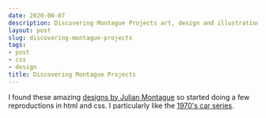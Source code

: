 ```yaml
---
date: 2020-06-07
description: Discovering Montague Projects art, design and illustration
layout: post
slug: discovering-montague-projects
tags:
- post
- css
- design
title: Discovering Montague Projects
---
```


I found these amazing [designs by Julian Montague](http://www.montagueprojects.com/) so started doing a few reproductions in html and css. I particularly like the [1970's car series](http://www.montagueprojects.com/#/print-series-1970s-cars/).

<script>
    import Landrover from '$lib/montague-projects/Landrover.svelte';    
    import VolkswagonVanagonT3 from '$lib/montague-projects/VolkswagonVanagonT3.svelte';
</script>

<div style="display: flex; flex-direction: column; gap: 4rem; margin-top: 4rem; overflow: auto;">
    <Landrover/>
    <VolkswagonVanagonT3/>
</div>

